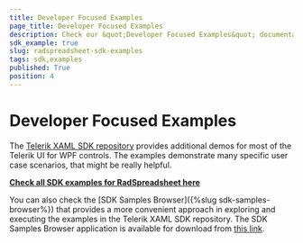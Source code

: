 ```yaml
---
title: Developer Focused Examples
page_title: Developer Focused Examples
description: Check our &quot;Developer Focused Examples&quot; documentation article for the RadSpreadsheet {{ site.framework_name }} control.
sdk_example: true
slug: radspreadsheet-sdk-examples
tags: sdk,examples
published: True
position: 4
---
```


# Developer Focused Examples

The [Telerik XAML SDK repository](https://github.com/telerik/xaml-sdk/tree/master/) provides additional demos for most of the Telerik UI for WPF controls. The examples demonstrate many specific user case scenarios, that might be really helpful. 

__[Check all SDK examples for RadSpreadsheet here](https://github.com/telerik/xaml-sdk/tree/master/Spreadsheet)__

You can also check the [SDK Samples Browser]({%slug sdk-samples-browser%}) that provides a more convenient approach in exploring and executing the examples in the Telerik XAML SDK repository. The SDK Samples Browser application is available for download from [this link](https://demos.telerik.com/xaml-sdkbrowser/).
